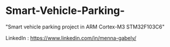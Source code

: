 # Smart-Vehicle-Parking-
"Smart vehicle parking project in ARM Cortex-M3 STM32F103C6"




LinkedIn : https://www.linkedin.com/in/menna-gabely/
